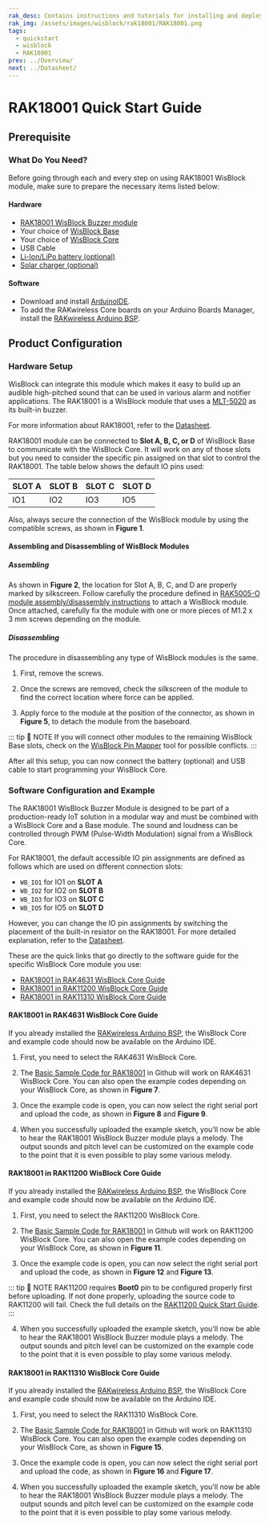 ```yaml
---
rak_desc: Contains instructions and tutorials for installing and deploying your RAK18001. Instructions are written in a detailed and step-by-step manner for an easier experience in setting up your device. Aside from the hardware configuration, it also contains a software setup that includes detailed example codes that will help you get started.
rak_img: /assets/images/wisblock/rak18001/RAK18001.png
tags:
  - quickstart
  - wisblock
  - RAK18001
prev: ../Overview/
next: ../Datasheet/
---
```


# RAK18001 Quick Start Guide

## Prerequisite

### What Do You Need?

Before going through each and every step on using RAK18001 WisBlock module, make sure to prepare the necessary items listed below:

#### Hardware

- [RAK18001 WisBlock Buzzer module](https://store.rakwireless.com/products/wisblock-buzzer-module-rak18001?utm_source=WisBlockRAK18001&utm_medium=Document&utm_campaign=BuyFromStore)
- Your choice of [WisBlock Base](https://store.rakwireless.com/collections/wisblock-base)
- Your choice of [WisBlock Core](https://store.rakwireless.com/collections/wisblock-core)
- USB Cable
- [Li-Ion/LiPo battery (optional)](https://store.rakwireless.com/collections/wisblock-accessory/products/battery-connector-cable?utm_source=BatteryConnector&utm_medium=Document&utm_campaign=BuyFromStore)
- [Solar charger (optional)](https://store.rakwireless.com/collections/wisblock-accessory/products/solar-panel-connector-cable?utm_source=SolarPanelConnector&utm_medium=Document&utm_campaign=BuyFromStore)

#### Software

- Download and install [ArduinoIDE](https://www.arduino.cc/en/Main/Software).
- To add the RAKwireless Core boards on your Arduino Boards Manager, install the [RAKwireless Arduino BSP](https://github.com/RAKWireless/RAKwireless-Arduino-BSP-Index).

## Product Configuration

### Hardware Setup

WisBlock can integrate this module which makes it easy to build up an audible high-pitched sound that can be used in various alarm and notifier applications. The RAK18001 is a WisBlock module that uses a [MLT-5020](https://lcsc.com/product-detail/Buzzers_Jiangsu-Huaneng-Elec-MLT-5020_C94598.html) as its built-in buzzer.

For more information about RAK18001, refer to the [Datasheet](../Datasheet/).

RAK18001 module can be connected to **Slot A, B, C, or D** of WisBlock Base to communicate with the WisBlock Core. It will work on any of those slots but you need to consider the specific pin assigned on that slot to control the RAK18001. The table below shows the default IO pins used:

| SLOT A | SLOT B | SLOT C | SLOT D |
| ------ | ------ | ------ | ------ |
| IO1    | IO2    | IO3    | IO5    |

Also, always secure the connection of the WisBlock module by using the compatible screws, as shown in **Figure 1**.

<rk-img
  src="/assets/images/wisblock/rak18001/quickstart/rak18001_mounting.png"
  width="70%"
  caption="RAK18001 connection to WisBlock Base"
/>

#### Assembling and Disassembling of WisBlock Modules

##### Assembling

As shown in **Figure 2**, the location for Slot A, B, C, and D are properly marked by silkscreen. Follow carefully the procedure defined in [RAK5005-O module assembly/disassembly instructions](https://docs.rakwireless.com/Knowledge-Hub/Learn/RAK5005-O-Baseboard-Installation-Guide/) to attach a WisBlock module. Once attached, carefully fix the module with one or more pieces of M1.2 x 3&nbsp;mm screws depending on the module.

<rk-img
  src="/assets/images/wisblock/rak18001/quickstart/wisblock-sensor-silkscreen.png"
  width="70%"
  caption="sensor connection to WisBlock Base"
/>

##### Disassembling

The procedure in disassembling any type of WisBlock modules is the same.

1. First, remove the screws.

<rk-img
  src="/assets/images/wisblock/rak18001/quickstart/removing-screws.png"
  width="70%"
  caption="Removing screws from the WisBlock module"
/>

2. Once the screws are removed, check the silkscreen of the module to find the correct location where force can be applied.

<rk-img
  src="/assets/images/wisblock/rak18001/quickstart/detaching-silkscreen.png"
  width="70%"
  caption="Detaching silkscreen on the WisBlock module"
/>

3. Apply force to the module at the position of the connector, as shown in **Figure 5**, to detach the module from the baseboard.

<rk-img
  src="/assets/images/wisblock/rak18001/quickstart/detaching-module.png"
  width="70%"
  caption="Applying even forces on the proper location of a WisBlock module"
/>

::: tip 📝 NOTE
If you will connect other modules to the remaining WisBlock Base slots, check on the [WisBlock Pin Mapper](https://docs.rakwireless.com/Knowledge-Hub/Pin-Mapper/) tool for possible conflicts.
:::

After all this setup, you can now connect the battery (optional) and USB cable to start programming your WisBlock Core.

### Software Configuration and Example

The RAK18001 WisBlock Buzzer Module is designed to be part of a production-ready IoT solution in a modular way and must be combined with a WisBlock Core and a Base module. The sound and loudness can be controlled through PWM (Pulse-Width Modulation) signal from a WisBlock Core.

For RAK18001, the default accessible IO pin assignments are defined as follows which are used on different connection slots:

- `WB_IO1` for IO1 on **SLOT A**
- `WB_IO2` for IO2 on **SLOT B**
- `WB_IO3` for IO3 on **SLOT C**
- `WB_IO5` for IO5 on **SLOT D**

However, you can change the IO pin assignments by switching the placement of the built-in resistor on the RAK18001. For more detailed explanation, refer to the [Datasheet](https://docs.rakwireless.com/Product-Categories/WisBlock/RAK18001/Datasheet/#hardware).

These are the quick links that go directly to the software guide for the specific WisBlock Core module you use:

- [RAK18001 in RAK4631 WisBlock Core Guide](/Product-Categories/WisBlock/RAK18001/Quickstart/#rak18001-in-rak4631-wisblock-core-guide)
- [RAK18001 in RAK11200 WisBlock Core Guide](/Product-Categories/WisBlock/RAK18001/Quickstart/#rak18001-in-rak11200-wisblock-core-guide)
- [RAK18001 in RAK11310 WisBlock Core Guide](/Product-Categories/WisBlock/RAK18001/Quickstart/#rak18001-in-rak11310-wisblock-core-guide)

#### RAK18001 in RAK4631 WisBlock Core Guide

If you already installed the [RAKwireless Arduino BSP](https://github.com/RAKWireless/RAKwireless-Arduino-BSP-Index), the WisBlock Core and example code should now be available on the Arduino IDE.

1. First, you need to select the RAK4631 WisBlock Core.

<rk-img
  src="/assets/images/wisblock/rak18001/quickstart/rak4631-board.png"
  width="100%"
  caption="Selecting RAK4631 as WisBlock Core"
/>

2. The [Basic Sample Code for RAK18001](https://github.com/RAKWireless/WisBlock/tree/master/examples/RAK4630/sensors/RAK18001_Buzzer) in Github will work on RAK4631 WisBlock Core. You can also open the example codes depending on your WisBlock Core, as shown in **Figure 7**.

<rk-img
  src="/assets/images/wisblock/rak18001/quickstart/rak4631-examplecode.png"
  width="100%"
  caption="Opening RAK18001 example code for RAK4631 WisBlock Core"
/>

3. Once the example code is open, you can now select the right serial port and upload the code, as shown in **Figure 8** and **Figure 9**.

<rk-img
  src="/assets/images/wisblock/rak18001/quickstart/rak4631-selectport.png"
  width="100%"
  caption="Selecting the correct Serial Port"
/>

<rk-img
  src="/assets/images/wisblock/rak18001/quickstart/rak4631-upload.png"
  width="100%"
  caption="Uploading the RAK18001 example code"
/>

4. When you successfully uploaded the example sketch, you'll now be able to hear the RAK18001 WisBlock Buzzer module plays a melody. The output sounds and pitch level can be customized on the example code to the point that it is even possible to play some various melody.

#### RAK18001 in RAK11200 WisBlock Core Guide

If you already installed the [RAKwireless Arduino BSP](https://github.com/RAKWireless/RAKwireless-Arduino-BSP-Index), the WisBlock Core and example code should now be available on the Arduino IDE.

1. First, you need to select the RAK11200 WisBlock Core.

<rk-img
  src="/assets/images/wisblock/rak18001/quickstart/rak11200-board.png"
  width="100%"
  caption="Selecting RAK11200 as WisBlock Core"
/>

2. The [Basic Sample Code for RAK18001](https://github.com/RAKWireless/WisBlock/tree/master/examples/RAK11200/sensors/RAK18001_Buzzer) in Github will work on RAK11200 WisBlock Core. You can also open the example codes depending on your WisBlock Core, as shown in **Figure 11**.

<rk-img
  src="/assets/images/wisblock/rak18001/quickstart/rak11200-examplecode.png"
  width="100%"
  caption="Opening RAK18001 example code for RAK11200 WisBlock Core"
/>

3. Once the example code is open, you can now select the right serial port and upload the code, as shown in **Figure 12** and **Figure 13**.

::: tip 📝 NOTE
RAK11200 requires **Boot0** pin to be configured properly first before uploading. If not done properly, uploading the source code to RAK11200 will fail. Check the full details on the [RAK11200 Quick Start Guide](https://docs.rakwireless.com/Product-Categories/WisBlock/RAK11200/Quickstart/#uploading-to-wisblock).
:::

<rk-img
  src="/assets/images/wisblock/rak18001/quickstart/rak11200-selectport.png"
  width="100%"
  caption="Selecting the correct Serial Port"
/>

<rk-img
  src="/assets/images/wisblock/rak18001/quickstart/rak11200-upload.png"
  width="100%"
  caption="Uploading the RAK18001 example code"
/>

4. When you successfully uploaded the example sketch, you'll now be able to hear the RAK18001 WisBlock Buzzer module plays a melody. The output sounds and pitch level can be customized on the example code to the point that it is even possible to play some various melody.

#### RAK18001 in RAK11310 WisBlock Core Guide

If you already installed the [RAKwireless Arduino BSP](https://github.com/RAKWireless/RAKwireless-Arduino-BSP-Index), the WisBlock Core and example code should now be available on the Arduino IDE.

1. First, you need to select the RAK11310 WisBlock Core.

<rk-img
  src="/assets/images/wisblock/rak18001/quickstart/rak11310-board.png"
  width="100%"
  caption="Selecting RAK11310 as WisBlock Core"
/>

2. The [Basic Sample Code for RAK18001](https://github.com/RAKWireless/WisBlock/tree/master/examples/RAK11300/sensors/RAK18001_Buzzer) in Github will work on RAK11310 WisBlock Core. You can also open the example codes depending on your WisBlock Core, as shown in **Figure 15**.

<rk-img
  src="/assets/images/wisblock/rak18001/quickstart/rak11310-examplecode.png"
  width="100%"
  caption="Opening RAK18001 example code for RAK11310 WisBlock Core"
/>

3. Once the example code is open, you can now select the right serial port and upload the code, as shown in **Figure 16** and **Figure 17**.

<rk-img
  src="/assets/images/wisblock/rak18001/quickstart/rak11310-selectport.png"
  width="100%"
  caption="Selecting the correct Serial Port"
/>

<rk-img
  src="/assets/images/wisblock/rak18001/quickstart/rak11310-upload.png"
  width="100%"
  caption="Uploading the RAK18001 example code"
/>

4. When you successfully uploaded the example sketch, you'll now be able to hear the RAK18001 WisBlock Buzzer module plays a melody. The output sounds and pitch level can be customized on the example code to the point that it is even possible to play some various melody.




